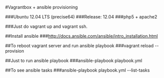 #Vagrantbox + ansible provisioning

###Ubuntu 12.04 LTS (precise64)
###Release:	12.04
###php5 + apache2

###Just do vagrant up and vagrant ssh.

##Install ansible
###http://docs.ansible.com/ansible/intro_installation.html

##To reboot vagrant server and run ansible playbook
###vagrant reload --provision

##Just to run ansible playbook
###ansible-playbook playbook.yml

##To see ansible tasks
###ansible-playbook playbook.yml --list-tasks
